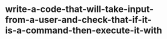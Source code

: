 # write-a-code-that-will-take-input-from-a-user-and-check-that-if-it-is-a-command-then-execute-it-with